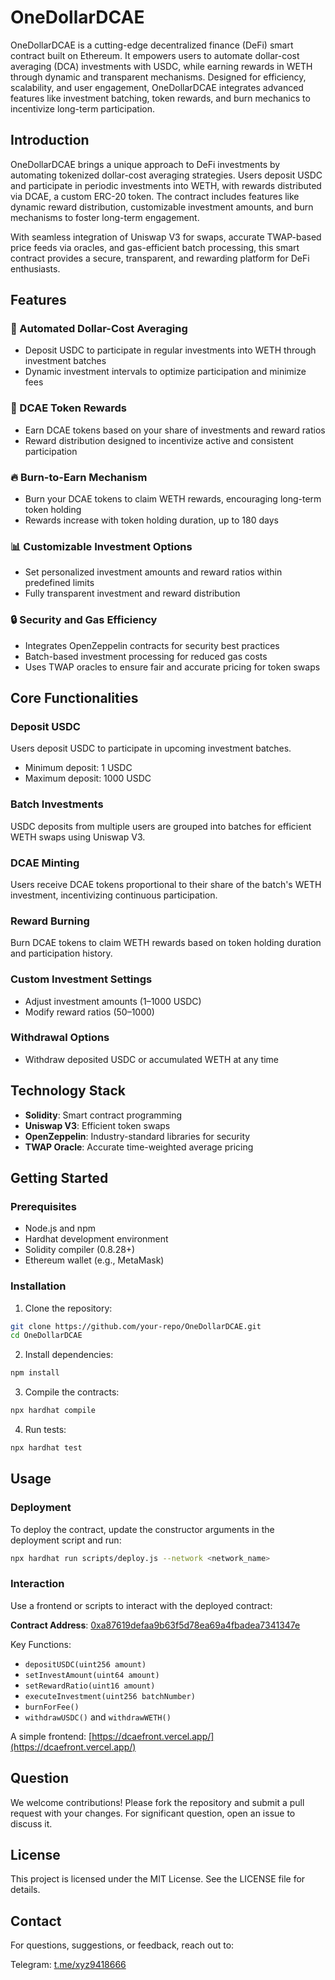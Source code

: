 # OneDollarDCAE

OneDollarDCAE is a cutting-edge decentralized finance (DeFi) smart contract built on Ethereum. It empowers users to automate dollar-cost averaging (DCA) investments with USDC, while earning rewards in WETH through dynamic and transparent mechanisms. Designed for efficiency, scalability, and user engagement, OneDollarDCAE integrates advanced features like investment batching, token rewards, and burn mechanics to incentivize long-term participation.

## Introduction

OneDollarDCAE brings a unique approach to DeFi investments by automating tokenized dollar-cost averaging strategies. Users deposit USDC and participate in periodic investments into WETH, with rewards distributed via DCAE, a custom ERC-20 token. The contract includes features like dynamic reward distribution, customizable investment amounts, and burn mechanisms to foster long-term engagement.

With seamless integration of Uniswap V3 for swaps, accurate TWAP-based price feeds via oracles, and gas-efficient batch processing, this smart contract provides a secure, transparent, and rewarding platform for DeFi enthusiasts.

## Features

### 🏦 Automated Dollar-Cost Averaging
* Deposit USDC to participate in regular investments into WETH through investment batches
* Dynamic investment intervals to optimize participation and minimize fees

### 💸 DCAE Token Rewards
* Earn DCAE tokens based on your share of investments and reward ratios
* Reward distribution designed to incentivize active and consistent participation

### 🔥 Burn-to-Earn Mechanism
* Burn your DCAE tokens to claim WETH rewards, encouraging long-term token holding
* Rewards increase with token holding duration, up to 180 days

### 📊 Customizable Investment Options
* Set personalized investment amounts and reward ratios within predefined limits
* Fully transparent investment and reward distribution

### 🔒 Security and Gas Efficiency
* Integrates OpenZeppelin contracts for security best practices
* Batch-based investment processing for reduced gas costs
* Uses TWAP oracles to ensure fair and accurate pricing for token swaps

## Core Functionalities

### Deposit USDC
Users deposit USDC to participate in upcoming investment batches.
* Minimum deposit: 1 USDC
* Maximum deposit: 1000 USDC

### Batch Investments
USDC deposits from multiple users are grouped into batches for efficient WETH swaps using Uniswap V3.

### DCAE Minting
Users receive DCAE tokens proportional to their share of the batch's WETH investment, incentivizing continuous participation.

### Reward Burning
Burn DCAE tokens to claim WETH rewards based on token holding duration and participation history.

### Custom Investment Settings
* Adjust investment amounts (1–1000 USDC)
* Modify reward ratios (50–1000)

### Withdrawal Options
* Withdraw deposited USDC or accumulated WETH at any time

## Technology Stack

* **Solidity**: Smart contract programming
* **Uniswap V3**: Efficient token swaps
* **OpenZeppelin**: Industry-standard libraries for security
* **TWAP Oracle**: Accurate time-weighted average pricing

## Getting Started

### Prerequisites
* Node.js and npm
* Hardhat development environment
* Solidity compiler (0.8.28+)
* Ethereum wallet (e.g., MetaMask)

### Installation

1. Clone the repository:
```bash
git clone https://github.com/your-repo/OneDollarDCAE.git
cd OneDollarDCAE
```

2. Install dependencies:
```bash
npm install
```

3. Compile the contracts:
```bash
npx hardhat compile
```

4. Run tests:
```bash
npx hardhat test
```

## Usage

### Deployment
To deploy the contract, update the constructor arguments in the deployment script and run:
```bash
npx hardhat run scripts/deploy.js --network <network_name>
```

### Interaction
Use a frontend or scripts to interact with the deployed contract:

**Contract Address**: [0xa87619defaa9b63f5d78ea69a4fbadea7341347e](https://arbiscan.io/address/0xa87619defaa9b63f5d78ea69a4fbadea7341347e)

Key Functions:
* `depositUSDC(uint256 amount)`
* `setInvestAmount(uint64 amount)`
* `setRewardRatio(uint16 amount)`
* `executeInvestment(uint256 batchNumber)`
* `burnForFee()`
* `withdrawUSDC()` and `withdrawWETH()`

A simple frontend: [https://dcaefront.vercel.app/](https://dcaefront.vercel.app/)

## Question
We welcome contributions! Please fork the repository and submit a pull request with your changes. For significant question, open an issue to discuss it.

## License
This project is licensed under the MIT License. See the LICENSE file for details.

## Contact
For questions, suggestions, or feedback, reach out to:

Telegram: [t.me/xyz9418666](https://t.me/xyz9418666)
